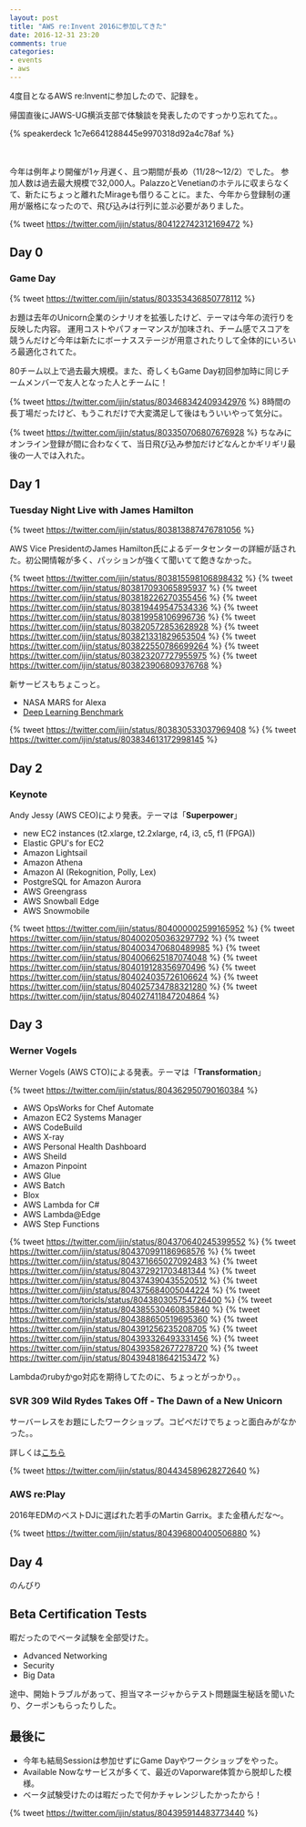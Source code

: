 ```yaml
---
layout: post
title: "AWS re:Invent 2016に参加してきた"
date: 2016-12-31 23:20
comments: true
categories:
- events
- aws
---
```


4度目となるAWS re:Inventに参加したので、記録を。

帰国直後にJAWS-UG横浜支部で体験談を発表したのですっかり忘れてた。。

{% speakerdeck 1c7e6641288445e9970318d92a4c78af %}

　

今年は例年より開催が1ヶ月遅く、且つ期間が長め（11/28〜12/2）でした。
参加人数は過去最大規模で32,000人。PalazzoとVenetianのホテルに収まらなくて、新たにちょっと離れたMirageも借りることに。また、今年から登録制の運用が厳格になったので、飛び込みは行列に並ぶ必要がありました。

{% tweet https://twitter.com/ijin/status/804122742312169472 %}

## Day 0 ##

### Game Day ###

{% tweet https://twitter.com/ijin/status/803353436850778112 %}

お題は去年のUnicorn企業のシナリオを拡張したけど、テーマは今年の流行りを反映した内容。
運用コストやパフォーマンスが加味され、チーム感でスコアを競うんだけど今年は新たにボーナスステージが用意されたりして全体的にいろいろ最適化されてた。

80チーム以上で過去最大規模。また、奇しくもGame Day初回参加時に同じチームメンバーで友人となった人とチームに！

{% tweet https://twitter.com/ijin/status/803468342409342976 %}
8時間の長丁場だったけど、もうこれだけで大変満足して後はもういいやって気分に。

{% tweet https://twitter.com/ijin/status/803350706807676928 %}
ちなみにオンライン登録が間に合わなくて、当日飛び込み参加だけどなんとかギリギリ最後の一人では入れた。

## Day 1 ##

### Tuesday Night Live with James Hamilton ###

{% tweet https://twitter.com/ijin/status/803813887476781056 %}

AWS Vice PresidentのJames Hamilton氏によるデータセンターの詳細が話された。初公開情報が多く、パッションが強くて聞いてて飽きなかった。

{% tweet https://twitter.com/ijin/status/803815598106898432 %}
{% tweet https://twitter.com/ijin/status/803817093065895937 %}
{% tweet https://twitter.com/ijin/status/803818226270355456 %}
{% tweet https://twitter.com/ijin/status/803819449547534336 %}
{% tweet https://twitter.com/ijin/status/803819958106996736 %}
{% tweet https://twitter.com/ijin/status/803820572853628928 %}
{% tweet https://twitter.com/ijin/status/803821331829653504 %}
{% tweet https://twitter.com/ijin/status/803822550786699264 %}
{% tweet https://twitter.com/ijin/status/803823207727955975 %}
{% tweet https://twitter.com/ijin/status/803823906809376768 %}

新サービスもちょこっと。

- NASA MARS for Alexa
- [Deep Learning Benchmark](https://github.com/awslabs/deeplearning-benchmark)

{% tweet https://twitter.com/ijin/status/803830533037969408 %}
{% tweet https://twitter.com/ijin/status/803834613172998145 %}

## Day 2 ##

### Keynote ###

Andy Jessy (AWS CEO)により発表。テーマは「**Superpower**」

- new EC2 instances (t2.xlarge, t2.2xlarge, r4, i3, c5, f1 (FPGA))
- Elastic GPU's for EC2
- Amazon Lightsail
- Amazon Athena
- Amazon AI (Rekognition, Polly, Lex)
- PostgreSQL for Amazon Aurora 
- AWS Greengrass
- AWS Snowball Edge
- AWS Snowmobile

{% tweet https://twitter.com/ijin/status/804000002599165952 %}
{% tweet https://twitter.com/ijin/status/804002050363297792 %}
{% tweet https://twitter.com/ijin/status/804003470680489985 %}
{% tweet https://twitter.com/ijin/status/804006625187074048 %}
{% tweet https://twitter.com/ijin/status/804019128356970496 %}
{% tweet https://twitter.com/ijin/status/804024035726106624 %}
{% tweet https://twitter.com/ijin/status/804025734788321280 %}
{% tweet https://twitter.com/ijin/status/804027411847204864 %}


## Day 3 ##

### Werner Vogels ###

Werner Vogels (AWS CTO)による発表。テーマは「**Transformation**」

{% tweet https://twitter.com/ijin/status/804362950790160384 %}

- AWS OpsWorks for Chef Automate
- Amazon EC2 Systems Manager
- AWS CodeBuild
- AWS X-ray
- AWS Personal Health Dashboard
- AWS Sheild
- Amazon Pinpoint
- AWS Glue
- AWS Batch
- Blox
- AWS Lambda for C#
- AWS Lambda@Edge
- AWS Step Functions

{% tweet https://twitter.com/ijin/status/804370640245399552 %}
{% tweet https://twitter.com/ijin/status/804370991186968576 %}
{% tweet https://twitter.com/ijin/status/804371665027092483 %}
{% tweet https://twitter.com/ijin/status/804372921703481344 %}
{% tweet https://twitter.com/ijin/status/804374390435520512 %}
{% tweet https://twitter.com/ijin/status/804375684005044224 %}
{% tweet https://twitter.com/toricls/status/804380305754726400 %}
{% tweet https://twitter.com/ijin/status/804385530460835840 %}
{% tweet https://twitter.com/ijin/status/804388650519695360 %}
{% tweet https://twitter.com/ijin/status/804391256235208705 %}
{% tweet https://twitter.com/ijin/status/804393326493331456 %}
{% tweet https://twitter.com/ijin/status/804393582677278720 %}
{% tweet https://twitter.com/ijin/status/804394818642153472 %}

Lambdaのrubyかgo対応を期待してたのに、ちょっとがっかり。。

### SVR 309 Wild Rydes Takes Off - The Dawn of a New Unicorn ###

サーバーレスをお題にしたワークショップ。コピペだけでちょっと面白みがなかった。。

詳しくは[こちら](http://qiita.com/ijin/items/9d97115585c54befd3bd)

{% tweet https://twitter.com/ijin/status/804434589628272640 %}
### AWS re:Play ###

2016年EDMのベストDJに選ばれた若手のMartin Garrix。また金積んだな〜。

{% tweet https://twitter.com/ijin/status/804396800400506880 %}

## Day 4 ##

のんびり

## Beta Certification Tests ##

暇だったのでベータ試験を全部受けた。

- Advanced Networking
- Security
- Big Data

途中、開始トラブルがあって、担当マネージャからテスト問題誕生秘話を聞いたり、クーポンもらったりした。

## 最後に ##

- 今年も結局Sessionは参加せずにGame Dayやワークショップをやった。
- Available Nowなサービスが多くて、最近のVaporware体質から脱却した模様。
- ベータ試験受けたのは暇だったで何かチャレンジしたかったから！

{% tweet https://twitter.com/ijin/status/804395914483773440 %}



